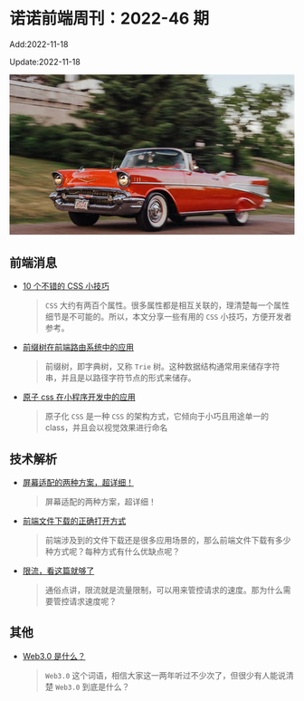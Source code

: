 <!--
 * @Description:
 * @Author: wangfuyuan
 * @Email: zoeblow@gmail.com
 * @Date: 2022-06-12 14:46:06
 * @LastEditors: wangfuyuan
 * @LastEditTime: 2022-11-18 23:04:48
 * @FilePath: \nuofe-weekly1\2022\weekly-46.md
-->

# 诺诺前端周刊：2022-46 期

Add:2022-11-18

Update:2022-11-18

![202246](../images/2022/202246.jpg)

## 前端消息

- [10 个不错的 CSS 小技巧](https://juejin.cn/post/7089997204252786702)

  > `CSS` 大约有两百个属性。很多属性都是相互关联的，理清楚每一个属性细节是不可能的。所以，本文分享一些有用的 `CSS` 小技巧，方便开发者参考。

- [前缀树在前端路由系统中的应用](https://mp.weixin.qq.com/s/8G8CvZAzRNnhsfF6WZoKWg)

  > 前缀树，即字典树，又称 `Trie` 树。这种数据结构通常用来储存字符串，并且是以路径字符节点的形式来储存。

- [原子 css 在小程序开发中的应用](https://juejin.cn/post/7153598731118460941)

  > 原子化 `CSS` 是一种 `CSS` 的架构方式，它倾向于小巧且用途单一的 class，并且会以视觉效果进行命名

## 技术解析

- [屏幕适配的两种方案，超详细！](https://juejin.cn/post/7147897102398390308)

  > 屏幕适配的两种方案，超详细！

- [前端文件下载的正确打开方式](https://mp.weixin.qq.com/s/Yk8aepw9YwPwXeclHUgF0A)

  > 前端涉及到的文件下载还是很多应用场景的，那么前端文件下载有多少种方式呢？每种方式有什么优缺点呢？

- [限流，看这篇就够了](https://mp.weixin.qq.com/s/C83VPj9A6DmMBD6m5d6dUg)

  > 通俗点讲，限流就是流量限制，可以用来管控请求的速度。那为什么需要管控请求速度呢？

## 其他

- [Web3.0 是什么？](https://mp.weixin.qq.com/s/MqHNqFKPcFBtTjsHZmBkUg)

  > `Web3.0` 这个词语，相信大家这一两年听过不少次了，但很少有人能说清楚 `Web3.0` 到底是什么？
